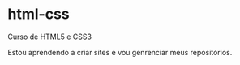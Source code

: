 # html-css
 Curso de HTML5 e CSS3 

Estou aprendendo a criar sites e vou genrenciar meus repositórios.